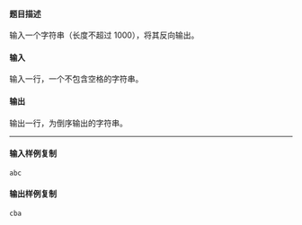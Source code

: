 #### 题目描述

输入一个字符串（长度不超过 1000），将其反向输出。

#### 输入

输入一行，一个不包含空格的字符串。

#### 输出

输出一行，为倒序输出的字符串。

___

#### 输入样例复制

```
abc
```

#### 输出样例复制

```
cba
```